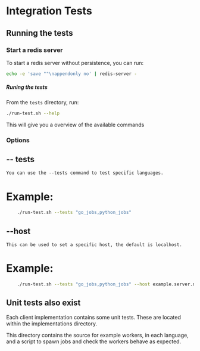 # Integration Tests

## Running the tests

### Start a redis server

To start a redis server without persistence, you can run:

```bash
echo -e 'save ""\nappendonly no' | redis-server -
```

##### Runing the tests

From the `tests` directory, run:

```bash
./run-test.sh --help
```
This will give you a overview of the available commands

### Options

## -- tests
    You can use the --tests command to test specific languages.
# Example:
```bash
    ./run-test.sh --tests "go_jobs,python_jobs"
```
## --host
    This can be used to set a specific host, the default is localhost.
# Example:
```bash
    ./run-test.sh --tests "go_jobs,python_jobs" --host example.server.net:port
```

## Unit tests also exist

Each client implementation contains some unit tests. These are located within the implementations
directory.

This directory contains the source for example workers, in each language, and a script to spawn jobs
and check the workers behave as expected.
